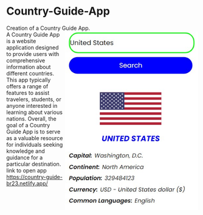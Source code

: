 # Country-Guide-App
Creation of a Country Guide App.
<img align="right" alt="Country Guide App" width="350px" src="/img/country.jpg"><br>
A Country Guide App is a website application designed to provide users with comprehensive information about different countries. This app typically offers a range of features to assist travelers, students, or anyone interested in learning about various nations. Overall, the goal of a Country Guide App is to serve as a valuable resource for individuals seeking knowledge and guidance for a particular destination.
link to open app
https://country-guide-br23.netlify.app/
